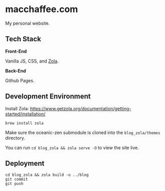 # macchaffee.com

My personal website.

## Tech Stack
**Front-End**

Vanilla JS, CSS, and [Zola](https://www.getzola.org/).

**Back-End**

Github Pages.

## Development Environment

Install Zola: <https://www.getzola.org/documentation/getting-started/installation/>

```
brew install zola
```

Make sure the oceanic-zen submodule is cloned into the `blog_zola/themes` directory.

You can run `cd blog_zola && zola serve -O` to view the site live.

## Deployment

```
cd blog_zola && zola build -o ../blog
git commit
git push
```

